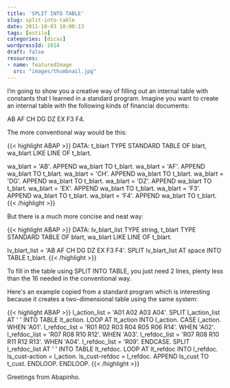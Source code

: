 ```yaml
---
title: 'SPLIT INTO TABLE'
slug: split-into-table
date: 2011-10-03 10:00:13
tags: [estilo]
categories: [dicas]
wordpressId: 1014
draft: false
resources:
- name: featuredImage
  src: "images/thumbnail.jpg"
---
```

I’m going to show you a creative way of filling out an internal table with constants that I learned in a standard program. Imagine you want to create an internal table with the following kinds of financial documents:

AB
AF
CH
DG
DZ
EX
F3
F4.

The more conventional way would be this:


{{< highlight ABAP >}}
DATA: t_blart TYPE STANDARD TABLE OF blart,
      wa_blart LIKE LINE OF t_blart.

wa_blart = 'AB'.
APPEND wa_blart TO t_blart.
wa_blart = 'AF'.
APPEND wa_blart TO t_blart.
wa_blart = 'CH'.
APPEND wa_blart TO t_blart.
wa_blart = 'DG'.
APPEND wa_blart TO t_blart.
wa_blart = 'DZ'.
APPEND wa_blart TO t_blart.
wa_blart = 'EX'.
APPEND wa_blart TO t_blart.
wa_blart = 'F3'.
APPEND wa_blart TO t_blart.
wa_blart = 'F4'.
APPEND wa_blart TO t_blart.
{{< /highlight >}}

But there is a much more concise and neat way:


{{< highlight ABAP >}}
DATA: lv_blart_list TYPE string,
      t_blart TYPE STANDARD TABLE OF blart,
      wa_blart LIKE LINE OF t_blart.

lv_blart_list = 'AB AF CH DG DZ EX F3 F4'.
SPLIT lv_blart_list AT space INTO TABLE t_blart.
{{< /highlight >}}

To fill in the table using SPLIT INTO TABLE, you just need 2 lines, plenty less than the 16 needed in the conventional way.

Here's an example copied from a standard program which is interesting because it creates a two-dimensional table using the same system:


{{< highlight ABAP >}}
l_action_list = 'A01 A02 A03 A04'.
SPLIT l_action_list AT ' ' INTO TABLE lt_action.
LOOP AT lt_action INTO l_action.
  CASE l_action.
    WHEN 'A01'. l_refdoc_list = 'R01 R02 R03 R04 R05 R06 R14'.
    WHEN 'A02'. l_refdoc_list = 'R07 R08 R10 R12'.
    WHEN 'A03'. l_refdoc_list = 'R07 R08 R10 R11 R12 R13'.
    WHEN 'A04'. l_refdoc_list = 'R09'.
  ENDCASE.
  SPLIT l_refdoc_list AT ' ' INTO TABLE lt_refdoc.
  LOOP AT lt_refdoc INTO l_refdoc.
    ls_cust-action = l_action.
    ls_cust-refdoc = l_refdoc.
    APPEND ls_cust TO t_cust.
  ENDLOOP.
ENDLOOP.
{{< /highlight >}}

Greetings from Abapinho.
